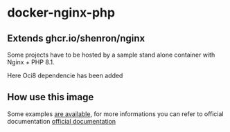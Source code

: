 # docker-nginx-php
## Extends ghcr.io/shenron/nginx

Some projects have to be hosted by a sample stand alone container with Nginx + PHP 8.1.

Here Oci8 dependencie has been added


## How use this image
Some examples [are available](https://github.com/shenron/docker-nginx/tree/master/nginx/examples), for more informations you can refer to official documentation [official documentation](https://hub.docker.com/_/nginx/) 
